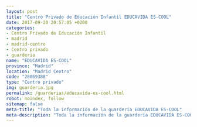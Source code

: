 ```yaml
---
layout: post
title: "Centro Privado de Educación Infantil EDUCAVIDA ES-COOL"
date: 2017-09-20 20:57:05 +0200
categories:
- Centro Privado de Educación Infantil
- madrid
- madrid-centro
- Centro privado
- guarderia
name: "EDUCAVIDA ES-COOL"
province: "Madrid"
location: "Madrid Centro"
code: "28069388"
type: "Centro privado"
img: guarderia.jpg
permalink: /guarderias/educavida-es-cool.html
robot: noindex, follow
sitemap: false
meta-title: "Toda la información de la guardería EDUCAVIDA ES-COOL"
meta-description: "Toda la información de la guardería EDUCAVIDA ES-COOL"
---
```

